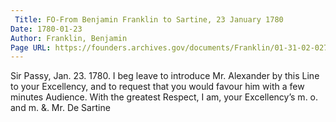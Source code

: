 ```yaml
---
 Title: FO-From Benjamin Franklin to Sartine, 23 January 1780
Date: 1780-01-23
Author: Franklin, Benjamin
Page URL: https://founders.archives.gov/documents/Franklin/01-31-02-0279
---
```


Sir
Passy, Jan. 23. 1780.
I beg leave to introduce Mr. Alexander by this Line to your Excellency, and to request that you would favour him with a few minutes Audience. With the greatest Respect, I am, your Excellency’s m. o. and m. &.
Mr. De Sartine


